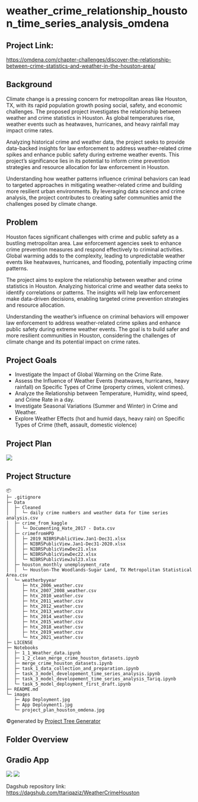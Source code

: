 # weather_crime_relationship_houston_time_series_analysis_omdena

## Project Link: 
https://omdena.com/chapter-challenges/discover-the-relationship-between-crime-statistics-and-weather-in-the-houston-area/
## Background
Climate change is a pressing concern for metropolitan areas like Houston, TX, with its rapid population growth posing social, safety, and economic challenges. The proposed project investigates the relationship between weather and crime statistics in Houston. As global temperatures rise, weather events such as heatwaves, hurricanes, and heavy rainfall may impact crime rates.

Analyzing historical crime and weather data, the project seeks to provide data-backed insights for law enforcement to address weather-related crime spikes and enhance public safety during extreme weather events.
This project’s significance lies in its potential to inform crime prevention strategies and resource allocation for law enforcement in Houston.

Understanding how weather patterns influence criminal behaviors can lead to targeted approaches in mitigating weather-related crime and building more resilient urban environments. By leveraging data science and crime analysis, the project contributes to creating safer communities amid the challenges posed by climate change.

## Problem
Houston faces significant challenges with crime and public safety as a bustling metropolitan area. Law enforcement agencies seek to enhance crime prevention measures and respond effectively to criminal activities. Global warming adds to the complexity, leading to unpredictable weather events like heatwaves, hurricanes, and flooding, potentially impacting crime patterns.

The project aims to explore the relationship between weather and crime statistics in Houston. Analyzing historical crime and weather data seeks to identify correlations or patterns. The insights will help law enforcement make data-driven decisions, enabling targeted crime prevention strategies and resource allocation.

Understanding the weather’s influence on criminal behaviors will empower law enforcement to address weather-related crime spikes and enhance public safety during extreme weather events. The goal is to build safer and more resilient communities in Houston, considering the challenges of climate change and its potential impact on crime rates.

## Project Goals
- Investigate the Impact of Global Warming on the Crime Rate.
- Assess the Influence of Weather Events (heatwaves, hurricanes, heavy rainfall) on Specific Types of Crime (property crimes, violent crimes).
- Analyze the Relationship between Temperature, Humidity, wind speed, and Crime Rate in a day.
- Investigate Seasonal Variations (Summer and Winter) in Crime and Weather.
- Explore Weather Effects (hot and humid days, heavy rain) on Specific Types of Crime (theft, assault, domestic violence)

## Project Plan
<img src = "https://github.com/ttariqaziz/weather_crime_relationship_houston_omdena/blob/main/images/project_plan_houston_omdena.jpg">

## Project Structure
```
📦 
├─ .gitignore
├─ Data
│  ├─ Cleaned
│  │  └─ daily crime numbers and weather data for time series analysis.csv
│  ├─ crime_from_kaggle
│  │  └─ Documenting_Hate_2017 - Data.csv
│  ├─ crimefromHPD
│  │  ├─ 2019_NIBRSPublicView.Jan1-Dec31.xlsx
│  │  ├─ NIBRSPublicView.Jan1-Dec31-2020.xlsx
│  │  ├─ NIBRSPublicViewDec21.xlsx
│  │  ├─ NIBRSPublicViewDec22.xlsx
│  │  └─ NIBRSPublicViewJul23.xlsx
│  ├─ houston_monthly unemployment_rate
│  │  └─ Houston-The Woodlands-Sugar Land, TX Metropolitan Statistical Area.csv
│  └─ weatherbyyear
│     ├─ htx_2006_weather.csv
│     ├─ htx_2007_2008_weather.csv
│     ├─ htx_2010_weather.csv
│     ├─ htx_2011_weather.csv
│     ├─ htx_2012_weather.csv
│     ├─ htx_2013_weather.csv
│     ├─ htx_2014_weather.csv
│     ├─ htx_2015_weather.csv
│     ├─ htx_2018_weather.csv
│     ├─ htx_2019_weather.csv
│     └─ htx_2021_weather.csv
├─ LICENSE
├─ Notebooks
│  ├─ 1_1_Weather_data.ipynb
│  ├─ 1_2_clean_merge_crime_houston_datasets.ipynb
│  ├─ merge_crime_houston_datasets.ipynb
│  ├─ task_1_data_collection_and_preparation.ipynb
│  ├─ task_3_model_developement_time_series_analysis.ipynb
│  ├─ task_3_model_developement_time_series_analysis_Tariq.ipynb
│  └─ task_5_model_deployment_first_draft.ipynb
├─ README.md
└─ images
   ├─ App Deployment.jpg
   ├─ App Deployment1.jpg
   └─ project_plan_houston_omdena.jpg
```
©generated by [Project Tree Generator](https://woochanleee.github.io/project-tree-generator)

## Folder Overview

## Gradio App
<img src = "https://github.com/ttariqaziz/weather_crime_relationship_houston_omdena/blob/main/images/App%20Deployment1.jpg">
<img src = "https://github.com/ttariqaziz/weather_crime_relationship_houston_omdena/blob/main/images/App%20Deployment.jpg">

Dagshub repository link: https://dagshub.com/ttariqaziz/WeatherCrimeHouston
